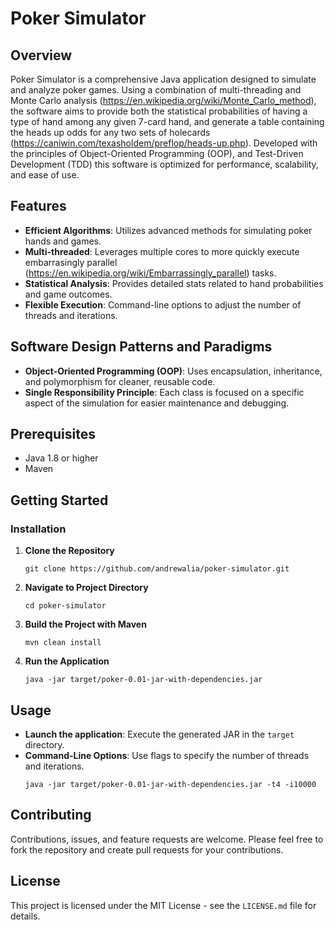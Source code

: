 # Poker Simulator

## Overview

Poker Simulator is a comprehensive Java application designed to simulate and analyze poker games. Using a combination of multi-threading and Monte Carlo analysis (https://en.wikipedia.org/wiki/Monte_Carlo_method), the software aims to provide both the statistical probabilities of having a type of hand among any given 7-card hand, and generate a table containing the heads up odds for any two sets of holecards (https://caniwin.com/texasholdem/preflop/heads-up.php). Developed with the principles of Object-Oriented Programming (OOP), and Test-Driven Development (TDD) this software is optimized for performance, scalability, and ease of use.

## Features

- **Efficient Algorithms**: Utilizes advanced methods for simulating poker hands and games.
- **Multi-threaded**: Leverages multiple cores to more quickly execute embarrasingly parallel (https://en.wikipedia.org/wiki/Embarrassingly_parallel) tasks.
- **Statistical Analysis**: Provides detailed stats related to hand probabilities and game outcomes.
- **Flexible Execution**: Command-line options to adjust the number of threads and iterations.

## Software Design Patterns and Paradigms

- **Object-Oriented Programming (OOP)**: Uses encapsulation, inheritance, and polymorphism for cleaner, reusable code.
- **Single Responsibility Principle**: Each class is focused on a specific aspect of the simulation for easier maintenance and debugging.
  
## Prerequisites

- Java 1.8 or higher
- Maven

## Getting Started

### Installation

1. **Clone the Repository**
    ```shell
    git clone https://github.com/andrewalia/poker-simulator.git
    ```

2. **Navigate to Project Directory**
    ```shell
    cd poker-simulator
    ```

3. **Build the Project with Maven**
    ```shell
    mvn clean install
    ```

4. **Run the Application**
    ```shell
    java -jar target/poker-0.01-jar-with-dependencies.jar
    ```

## Usage

- **Launch the application**: Execute the generated JAR in the `target` directory.
- **Command-Line Options**: Use flags to specify the number of threads and iterations.
  ```shell
  java -jar target/poker-0.01-jar-with-dependencies.jar -t4 -i10000
  ```

## Contributing

Contributions, issues, and feature requests are welcome. Please feel free to fork the repository and create pull requests for your contributions.

## License

This project is licensed under the MIT License - see the `LICENSE.md` file for details.
